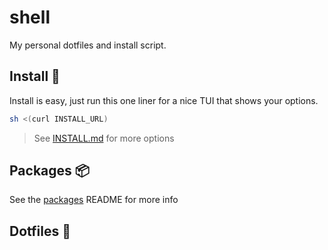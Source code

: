 # shell
My personal dotfiles and install script.

## Install 🚀
Install is easy, just run this one liner for a nice TUI that shows your options.
```bash
sh <(curl INSTALL_URL)
```
> See [INSTALL.md](INSTALL.md) for more options

## Packages 📦
See the [packages](packages) README for more info

## Dotfiles 🧩
